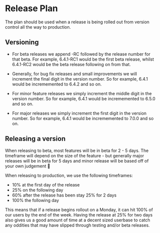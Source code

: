# Release Plan

The plan should be used when a release is being rolled out from version control all the way to production.

## Versioning

- For beta releases we append -RC followed by the release number for that beta. For example, 6.4.1-RC1 would be the first 
beta release, whilst 6.4.1-RC2 would be the beta release following on from that.

- Generally, for bug fix releases and small improvements we will increment the final digit in the version number. 
So for example, 6.4.1 would be incrememented to 6.4.2 and so on.

- For minor feature releases we simply increment the middle digit in the version number. So for example, 6.4.1 would be incrememented
to 6.5.0 and so on.

- For major releases we simply increment the first digit in the version number. So for example, 6.4.1 would be incrememented
to 7.0.0 and so on.

## Releasing a version

When releasing to beta, most features will be in beta for 2 - 5 days. The timeframe will depend on the size of the feature - 
but generally major releases will be in beta for 5 days and minor release will be based off of your own judgement 🙂

When releasing to production, we use the following timeframes:

- 10% at the first day of the release
- 25% on the following day
- 60% after the release has been stay 25% for 2 days
- 100% the following day

This means that if a release begins rollout on a Monday, it can hit 100% of our users by the end of the week. 
Having the release at 25% for two days also gives us a good amount of time at a decent sized userbase to catch any
oddities that may have slipped through testing and/or beta releases.
